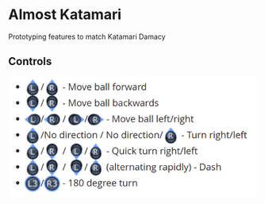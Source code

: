 # Almost Katamari
Prototyping features to match Katamari Damacy

## Controls

![controls](./img/controls.png)